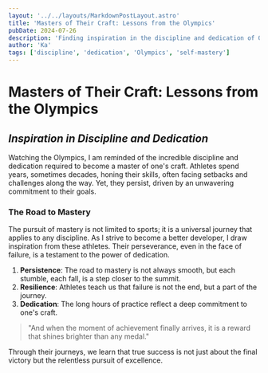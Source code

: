 ```yaml
---
layout: '../../layouts/MarkdownPostLayout.astro'
title: 'Masters of Their Craft: Lessons from the Olympics'
pubDate: 2024-07-26
description: 'Finding inspiration in the discipline and dedication of Olympic athletes.'
author: 'Ka'
tags: ['discipline', 'dedication', 'Olympics', 'self-mastery']
---
```


# Masters of Their Craft: Lessons from the Olympics

## _Inspiration in Discipline and Dedication_

Watching the Olympics, I am reminded of the incredible discipline and dedication required to become a master of one's craft. Athletes spend years, sometimes decades, honing their skills, often facing setbacks and challenges along the way. Yet, they persist, driven by an unwavering commitment to their goals.

### The Road to Mastery

The pursuit of mastery is not limited to sports; it is a universal journey that applies to any discipline. As I strive to become a better developer, I draw inspiration from these athletes. Their perseverance, even in the face of failure, is a testament to the power of dedication.

1. **Persistence**: The road to mastery is not always smooth, but each stumble, each fall, is a step closer to the summit.
2. **Resilience**: Athletes teach us that failure is not the end, but a part of the journey.
3. **Dedication**: The long hours of practice reflect a deep commitment to one's craft.

> "And when the moment of achievement finally arrives, it is a reward that shines brighter than any medal."

Through their journeys, we learn that true success is not just about the final victory but the relentless pursuit of excellence.
